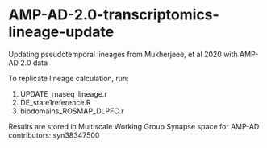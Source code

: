 # AMP-AD-2.0-transcriptomics-lineage-update
Updating pseudotemporal lineages from Mukherjeee, et al 2020 with AMP-AD 2.0 data

To replicate lineage calculation, run:

  1. UPDATE_rnaseq_lineage.r
  2. DE_state1reference.R
  3. biodomains_ROSMAP_DLPFC.r
  
 Results are stored in Multiscale Working Group Synapse space for AMP-AD contributors: syn38347500
